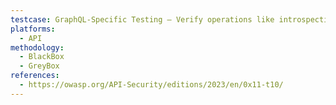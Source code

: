 ```yaml
---
testcase: GraphQL-Specific Testing – Verify operations like introspection, deep nesting, excessive queries, and authorization on GraphQL schemas (query depth limiting, complexity limiting)
platforms: 
  - API
methodology: 
  - BlackBox
  - GreyBox
references:
  - https://owasp.org/API-Security/editions/2023/en/0x11-t10/
---
```

